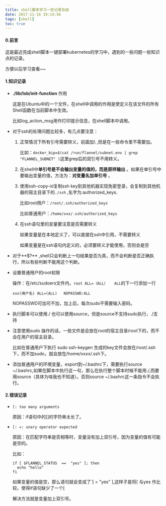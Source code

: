 ```yaml
---
title: shell脚本学习一些记录总结
date: 2017-11-16 19:14:56
tags: [shell]
toc: true
---
```


#### 0.前言

这是最近完成shell脚本一键部署kubernetes的学习中，遇到的一些问题一些知识点的记录。

方便以后学习查看~~

<!-- more -->

#### 1.知识记录

- **./lib/lsb/init-function** 作用

  这是在Ubuntu中的一个文件，在shell中调用的作用是使定义在该文件的所有Shell函数在当前脚本中生效。

  比如log_action_msg用作打印提示信息，在shell脚本中调用。

- 对于ssh的处理问题比较多，有几点要注意：

  1. 正常情况下所有引号需要转义，前面加\\ ,但是在一些命令里不需要加。

     比如：`docker_bip=$(cat /run/flannel/subnet.env | grep "FLANNEL_SUBNET" )`这里grep后的双引号不用转义。 

  2. 在shell中**单引号是不会输出变量的值的，而是原样输出** 。如果在单引号中要输出变量的值，方法为：**对变量名加单引号** 。

  3. 使用ssh-copy-id复制ssh key到其他机器实现免密登录，会复制到其他机器的宿主目录下的`./ssh` ,名字为:authorized_keys.

     比如root用户：`/root/.ssh/authorized_keys`

     比如普通用户：`/home/xxx/.ssh/authorized_keys` 

  4. 在ssh语句里的变量要注意是否需要转义

     如果变量是在本地定义了，可以直接在ssh中引用，不需要转义

     如果变量是在ssh语句内定义的，必须要转义才能使用，否则会是空

- 对于**$?** ,shell只会判断上一句结果是否为真，而不会判断是否正确执行，所以有些判断不能用这个判断。

- 设置普通用户的root权限

  操作：在/etc/sudoers文件内，`root ALL=（ALL）	ALL`的下一行添加一行

  `xxx(用户名)	ALL=(ALL)	NOPASSWD:ALL` 

  NOPASSWD可加可不加，加上后，每次sudo不需要输入密码。

- 执行脚本可以使用./ 也可以使用source，但是source不支持sudo执行，./支持

- 注意使用sudo 操作的话，一些文件是会放在root的宿主目录/root下的，而不会在用户的宿主目录。

  比如在普通用户下执行 sudo ssh-keygen 生成的key文件会放在/root/.ssh下，而不加sudo，就会放在/home/xxxx/.ssh下。

- 添加普通用户的环境变量，export到~/.bashrc下，需要执行source ~/.bashrc,如果在脚本中执行这一句，那么在执行整个脚本时候不能用./,而要用source（具体为啥我也不知道）。否则source ~/.bashrc这一条指令不会执行。

#### 2.错误记录

- `[: too many arguments`

  原因：if语句中的[]的字符串太长了。

- `[: =: unary operator expected`

  原因：在匹配字符串是否相等时，变量没有加上双引号，因为变量的值有可能是空的。

  比如：

  ```shell
  if [ $FLANNEL_STATUS  ==  "yes" ]; then
  	echo "hello"
  fi
  ```

  如果变量的值是空，那么语句就会变成了`[ = "yes" ],这样子是将[ 与yes 作比较，使得if语句缺少了一个[

  解决方法就是变量加上双引号。

  ​